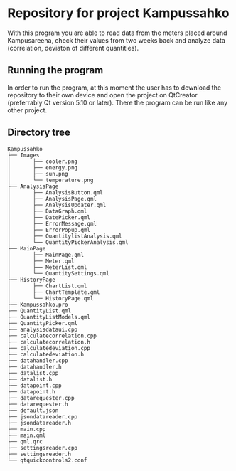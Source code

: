 # Repository for project Kampussahko

With this program you are able to read data from the meters placed around 
Kampusareena, check their values from two weeks back and analyze data
(correlation, deviaton of different quantities).

## Running the program

In order to run the program, at this moment the user has to download the 
repository to their own device and open the project on QtCreator (preferrably 
Qt version 5.10 or later). There the program can be run like any other project.
 
## Directory tree
```
Kampussahko
├── Images
│       ├── cooler.png
│       ├── energy.png
│       ├── sun.png
│       └── temperature.png
├── AnalysisPage
│       ├── AnalysisButton.qml
│       ├── AnalysisPage.qml
│       ├── AnalysisUpdater.qml
│       ├── DataGraph.qml
│       ├── DatePicker.qml
│       ├── ErrorMessage.qml
│       ├── ErrorPopup.qml
│       ├── QuantitylistAnalysis.qml
│       └── QuantityPickerAnalysis.qml
├── MainPage
│       ├── MainPage.qml
│       ├── Meter.qml
│       ├── MeterList.qml
│       └── QuantitySettings.qml
├── HistoryPage
│       ├── ChartList.qml
│       ├── ChartTemplate.qml
│       └── HistoryPage.qml
├── Kampussahko.pro
├── QuantityList.qml
├── QuantityListModels.qml
├── QuantityPicker.qml
├── analysisdataui.cpp
├── calculatecorrelation.cpp
├── calculatecorrelation.h
├── calculatedeviation.cpp
├── calculatedeviation.h
├── datahandler.cpp
├── datahandler.h
├── datalist.cpp
├── datalist.h
├── datapoint.cpp
├── datapoint.h
├── datarequester.cpp
├── datarequester.h
├── default.json
├── jsondatareader.cpp
├── jsondatareader.h
├── main.cpp
├── main.qml
├── qml.qrc
├── settingsreader.cpp
├── settingsreader.h
└── qtquickcontrols2.conf
```
